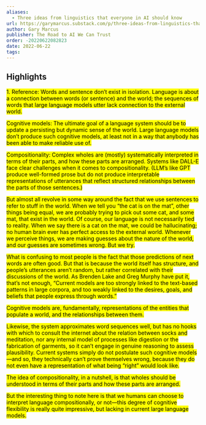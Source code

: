 ```yaml
---
aliases:
  - Three ideas from linguistics that everyone in AI should know
url: https://garymarcus.substack.com/p/three-ideas-from-linguistics-that
author: Gary Marcus
publisher: The Road to AI We Can Trust
order: -20220622082823
date: 2022-06-22
tags:
---
```


## Highlights
<mark>1. Reference: Words and sentence don’t exist in isolation. Language is about a connection between words (or sentence) and the world; the sequences of words that large language models utter lack connection to the external world.</mark>

<mark>Cognitive models: The ultimate goal of a language system should be to update a persisting but dynamic sense of the world. Large language models don’t produce such cognitive models, at least not in a way that anybody has been able to make reliable use of.</mark>

<mark>Compositionality: Complex wholes are (mostly) systematically interpreted in terms of their parts, and how these parts are arranged. Systems like DALL-E face clear challenges when it comes to compositionality. (LLM’s like GPT produce well-formed prose but do not produce interpretable representations of utterances that reflect structured relationships between the parts of those sentences.)</mark>

<mark>But almost all revolve in some way around the fact that we use sentences to refer to stuff in the world. When we tell you “the cat is on the mat”, other things being equal, we are probably trying to pick out some cat, and some mat, that exist in the world. Of course, our language is not necessarily tied to reality. When we say there is a cat on the mat, we could be hallucinating; no human brain ever has perfect access to the external world. Whenever we perceive things, we are making guesses about the nature of the world, and our guesses are sometimes wrong. But we try.</mark>

<mark>What is confusing to most people is the fact that those predictions of next words are often good. But that is because the world itself has structure, and people’s utterances aren’t random, but rather correlated with their discussions of the world. As Brenden Lake and Greg Murphy have put it, that’s not enough, “Current models are too strongly linked to the text-based patterns in large corpora, and too weakly linked to the desires, goals, and beliefs that people express through words.”</mark>

<mark>Cognitive models are, fundamentally, representations of the entities that populate a world, and the relationships between them.</mark>

<mark>Likewise, the system approximates word sequences well, but has no hooks with which to consult the internet about the relation between socks and meditation, nor any internal model of processes like digestion or the fabrication of garments, so it can’t engage in genuine reasoning to assess plausibility. Current systems simply do not postulate such cognitive models—and so, they technically can’t prove themselves wrong, because they do not even have a representation of what being “right” would look like.</mark>

<mark>The idea of compositionality, in a nutshell, is that wholes should be understood in terms of their parts and how these parts are arranged.</mark>

<mark>But the interesting thing to note here is that we humans can choose to interpret language compositionally, or not—this degree of cognitive flexibility is really quite impressive, but lacking in current large language models.</mark>

